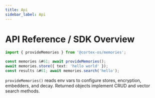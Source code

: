 ```yaml
---
title: Api
sidebar_label: Api
---
```


# API Reference / SDK Overview

```ts
import { provideMemories } from '@cortex-os/memories';

const memories &#61; await provideMemories();
await memories.store({ text: 'hello world' });
const results &#61; await memories.search('hello');
```

`provideMemories()` reads env vars to configure stores, encryption, embedders, and decay. Returned objects implement CRUD and vector search methods.
